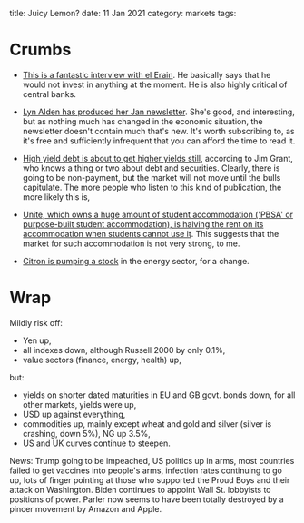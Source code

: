 title: Juicy Lemon?
date: 11 Jan 2021
category: markets
tags:
# Crumbs

- [This is a fantastic interview with el Erain](https://themarket.ch/english/mohamed-el-erian-this-is-starting-to-get-to-dangerous-levels-ld.3371?mc_cid=238e55cb54&mc_eid=8d66df2c11).  He basically says that he would not invest in anything at the moment. He is also highly critical of central banks. 

- [Lyn Alden has produced her Jan newsletter](https://www.lynalden.com/january-2021-newsletter/). She's good, and interesting, but as nothing much has changed in the economic situation, the newsletter doesn't contain much that's new. It's worth subscribing to, as it's free and sufficiently infrequent that you can afford the time to read it.

- [High yield debt is about to get higher yields still](https://thesoundingline.com/anthony-canale-jim-grant-debt-covenants-worse-than-housing-bubble/), according to Jim Grant, who knows a thing or two about debt and securities. Clearly, there is going to be non-payment, but the market will not move until the bulls capitulate. The more people who listen to this kind of publication, the more likely this is,
- [Unite, which owns a huge amount of student accommodation ('PBSA' or purpose-built student accommodation), is halving the rent on its accommodation when students cannot use it](https://www.ft.com/content/0d00b2fa-f03c-4efb-a440-c0592d0f010a). This suggests that the market for such accommodation is not very strong, to me.
- [Citron is pumping a stock](https://seekingalpha.com/news/3650439-stem-stock-soars-citron-calls-most-compelling-alt-energy-stock) in the energy sector, for a change. 

# Wrap

Mildly risk off:

- Yen up,
- all indexes down, although Russell 2000 by only 0.1%,
- value sectors (finance, energy, health) up,

but: 

- yields on shorter dated maturities in EU and GB govt. bonds down, for all other markets, yields were up,
- USD up against everything,
- commodities up,  mainly except wheat and gold and silver (silver is crashing, down 5%), NG up 3.5%,
- US and UK curves continue to steepen.

News: Trump going to be impeached, US politics up in arms, most countries failed to get vaccines into people's arms, infection rates continuing to go up, lots of finger pointing at those who supported the Proud Boys and their attack on Washington. Biden continues to appoint Wall St. lobbyists to positions of power.  Parler now seems to have been totally destroyed by a pincer movement by Amazon and Apple.

